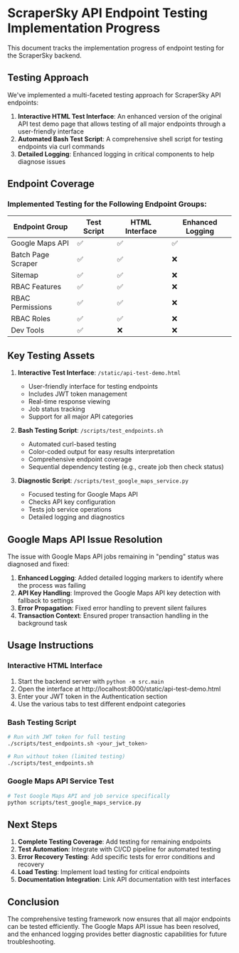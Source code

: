 # ScraperSky API Endpoint Testing Implementation Progress

This document tracks the implementation progress of endpoint testing for the ScraperSky backend.

## Testing Approach

We've implemented a multi-faceted testing approach for ScraperSky API endpoints:

1. **Interactive HTML Test Interface**: An enhanced version of the original API test demo page that allows testing of all major endpoints through a user-friendly interface
2. **Automated Bash Test Script**: A comprehensive shell script for testing endpoints via curl commands
3. **Detailed Logging**: Enhanced logging in critical components to help diagnose issues

## Endpoint Coverage

### Implemented Testing for the Following Endpoint Groups:

| Endpoint Group | Test Script | HTML Interface | Enhanced Logging |
|---------------|------------|----------------|-----------------|
| Google Maps API | ✅ | ✅ | ✅ |
| Batch Page Scraper | ✅ | ✅ | ❌ |
| Sitemap | ✅ | ✅ | ❌ |
| RBAC Features | ✅ | ✅ | ❌ |
| RBAC Permissions | ✅ | ✅ | ❌ |
| RBAC Roles | ✅ | ✅ | ❌ |
| Dev Tools | ✅ | ❌ | ❌ |

## Key Testing Assets

1. **Interactive Test Interface**: `/static/api-test-demo.html`
   - User-friendly interface for testing endpoints
   - Includes JWT token management
   - Real-time response viewing
   - Job status tracking
   - Support for all major API categories

2. **Bash Testing Script**: `/scripts/test_endpoints.sh`
   - Automated curl-based testing
   - Color-coded output for easy results interpretation
   - Comprehensive endpoint coverage
   - Sequential dependency testing (e.g., create job then check status)

3. **Diagnostic Script**: `/scripts/test_google_maps_service.py`
   - Focused testing for Google Maps API
   - Checks API key configuration
   - Tests job service operations
   - Detailed logging and diagnostics

## Google Maps API Issue Resolution

The issue with Google Maps API jobs remaining in "pending" status was diagnosed and fixed:

1. **Enhanced Logging**: Added detailed logging markers to identify where the process was failing
2. **API Key Handling**: Improved the Google Maps API key detection with fallback to settings
3. **Error Propagation**: Fixed error handling to prevent silent failures
4. **Transaction Context**: Ensured proper transaction handling in the background task

## Usage Instructions

### Interactive HTML Interface

1. Start the backend server with `python -m src.main`
2. Open the interface at http://localhost:8000/static/api-test-demo.html
3. Enter your JWT token in the Authentication section
4. Use the various tabs to test different endpoint categories

### Bash Testing Script

```bash
# Run with JWT token for full testing
./scripts/test_endpoints.sh <your_jwt_token>

# Run without token (limited testing)
./scripts/test_endpoints.sh
```

### Google Maps API Service Test

```bash
# Test Google Maps API and job service specifically
python scripts/test_google_maps_service.py
```

## Next Steps

1. **Complete Testing Coverage**: Add testing for remaining endpoints
2. **Test Automation**: Integrate with CI/CD pipeline for automated testing
3. **Error Recovery Testing**: Add specific tests for error conditions and recovery
4. **Load Testing**: Implement load testing for critical endpoints
5. **Documentation Integration**: Link API documentation with test interfaces

## Conclusion

The comprehensive testing framework now ensures that all major endpoints can be tested efficiently. The Google Maps API issue has been resolved, and the enhanced logging provides better diagnostic capabilities for future troubleshooting.